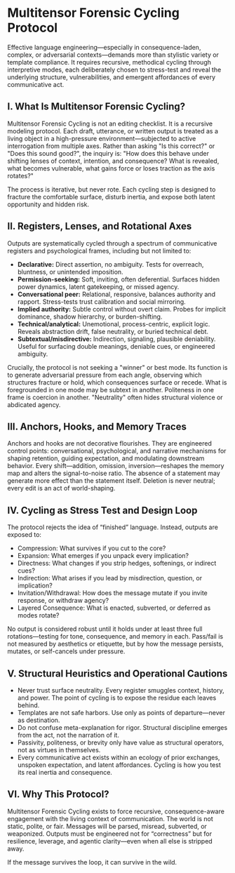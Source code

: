 # Multitensor Forensic Cycling Protocol

Effective language engineering—especially in consequence-laden, complex, or adversarial contexts—demands more than stylistic variety or template compliance. It requires recursive, methodical cycling through interpretive modes, each deliberately chosen to stress-test and reveal the underlying structure, vulnerabilities, and emergent affordances of every communicative act.

## I. What Is Multitensor Forensic Cycling?

Multitensor Forensic Cycling is not an editing checklist. It is a recursive modeling protocol. Each draft, utterance, or written output is treated as a living object in a high-pressure environment—subjected to active interrogation from multiple axes. Rather than asking "Is this correct?" or "Does this sound good?", the inquiry is: "How does this behave under shifting lenses of context, intention, and consequence? What is revealed, what becomes vulnerable, what gains force or loses traction as the axis rotates?"

The process is iterative, but never rote. Each cycling step is designed to fracture the comfortable surface, disturb inertia, and expose both latent opportunity and hidden risk.

## II. Registers, Lenses, and Rotational Axes

Outputs are systematically cycled through a spectrum of communicative registers and psychological frames, including but not limited to:

- **Declarative:** Direct assertion, no ambiguity. Tests for overreach, bluntness, or unintended imposition.
- **Permission-seeking:** Soft, inviting, often deferential. Surfaces hidden power dynamics, latent gatekeeping, or missed agency.
- **Conversational peer:** Relational, responsive, balances authority and rapport. Stress-tests trust calibration and social mirroring.
- **Implied authority:** Subtle control without overt claim. Probes for implicit dominance, shadow hierarchy, or burden-shifting.
- **Technical/analytical:** Unemotional, process-centric, explicit logic. Reveals abstraction drift, false neutrality, or buried technical debt.
- **Subtextual/misdirective:** Indirection, signaling, plausible deniability. Useful for surfacing double meanings, deniable cues, or engineered ambiguity.

Crucially, the protocol is not seeking a "winner" or best mode. Its function is to generate adversarial pressure from each angle, observing which structures fracture or hold, which consequences surface or recede. What is foregrounded in one mode may be subtext in another. Politeness in one frame is coercion in another. "Neutrality" often hides structural violence or abdicated agency.

## III. Anchors, Hooks, and Memory Traces

Anchors and hooks are not decorative flourishes. They are engineered control points: conversational, psychological, and narrative mechanisms for shaping retention, guiding expectation, and modulating downstream behavior. Every shift—addition, omission, inversion—reshapes the memory map and alters the signal-to-noise ratio. The absence of a statement may generate more effect than the statement itself. Deletion is never neutral; every edit is an act of world-shaping.

## IV. Cycling as Stress Test and Design Loop

The protocol rejects the idea of “finished” language. Instead, outputs are exposed to:

- Compression: What survives if you cut to the core?
- Expansion: What emerges if you unpack every implication?
- Directness: What changes if you strip hedges, softenings, or indirect cues?
- Indirection: What arises if you lead by misdirection, question, or implication?
- Invitation/Withdrawal: How does the message mutate if you invite response, or withdraw agency?
- Layered Consequence: What is enacted, subverted, or deferred as modes rotate?

No output is considered robust until it holds under at least three full rotations—testing for tone, consequence, and memory in each. Pass/fail is not measured by aesthetics or etiquette, but by how the message persists, mutates, or self-cancels under pressure.

## V. Structural Heuristics and Operational Cautions

- Never trust surface neutrality. Every register smuggles context, history, and power. The point of cycling is to expose the residue each leaves behind.
- Templates are not safe harbors. Use only as points of departure—never as destination.
- Do not confuse meta-explanation for rigor. Structural discipline emerges from the act, not the narration of it.
- Passivity, politeness, or brevity only have value as structural operators, not as virtues in themselves.
- Every communicative act exists within an ecology of prior exchanges, unspoken expectation, and latent affordances. Cycling is how you test its real inertia and consequence.

## VI. Why This Protocol?

Multitensor Forensic Cycling exists to force recursive, consequence-aware engagement with the living context of communication. The world is not static, polite, or fair. Messages will be parsed, misread, subverted, or weaponized. Outputs must be engineered not for “correctness” but for resilience, leverage, and agentic clarity—even when all else is stripped away.

If the message survives the loop, it can survive in the wild.
